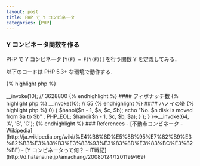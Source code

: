 ```yaml
---
layout: post
title: PHP で Y コンビネータ
categories: [PHP]
---
```



### Y コンビネータ関数を作る

PHP で Y コンビネータ [`Y(F) = F(Y(F))`] を行う関数 Y を定義してみる．

以下のコードは PHP 5.3+ な環境で動作する．

{% highlight php %}
<?php
function Y($F) {
    return $F(
        function() use($F) {
            return call_user_func_array(Y($F), func_get_args());
        }
    );
}
{% endhighlight %}


### Y コンビネータを使用して無名な再帰関数を作る

#### 階乗

{% highlight php %}
<?php
echo Y(
    function($fact) {
        return function($x) use ($fact) {
            return $x == 1 ? 1 : $x * $fact($x - 1);
        };
    })->__invoke(10); // 3628800
{% endhighlight %}

#### フィボナッチ数

{% highlight php %}
<?php
echo Y(
    function($fib) {
        return function($n) use ($fib) {
            return $n <= 2 ? 1 : $fib($n - 1) + $fib($n - 2);
        };
    })->__invoke(10); // 55
{% endhighlight %}

#### ハノイの塔

{% highlight php %}
<?php
Y(
    function($hanoi) {
        return function($n, $a, $b, $c) use ($hanoi) {
            if ($n > 0) {
                $hanoi($n - 1, $a, $c, $b);
                echo "No. $n disk is moved from $a to $b" . PHP_EOL;
                $hanoi($n - 1, $c, $b, $a);
            }
        };
    }
)->__invoke(64, 'A', 'B', 'C');
{% endhighlight %}


### References

- [不動点コンビネータ - Wikipedia](http://ja.wikipedia.org/wiki/%E4%B8%8D%E5%8B%95%E7%82%B9%E3%82%B3%E3%83%B3%E3%83%93%E3%83%8D%E3%83%BC%E3%82%BF)
- [Y コンビネータって何？ - IT戦記](http://d.hatena.ne.jp/amachang/20080124/1201199469)
